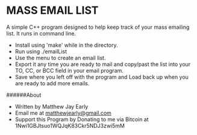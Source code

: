 # MASS EMAIL LIST 

A simple C++ program designed to help keep track of your mass emailing list. It runs in command line.

* Install using 'make' while in the directory.
* Run using ./emailList
* Use the menu to create an email list. 
* Export it any time you are ready to mail and copy/past the list into your TO, CC, or BCC field in your email program.
* Save where you left off with the program and Load back up when you are ready to add more emails. 


######About

* Written by Matthew Jay Early
* Email me at matthewjearly@gmail.com
* Support this Program by Donating to me via Bitcoin at 1Nwi1GBJtsuo1WQJqK83Ckr5NDJ3zwi5mM
